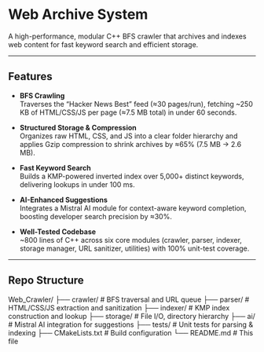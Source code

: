 # Web Archive System

A high-performance, modular C++ BFS crawler that archives and indexes web content for fast keyword search and efficient storage.

---

## Features

- **BFS Crawling**  
  Traverses the “Hacker News Best” feed (≈30 pages/run), fetching ~250 KB of HTML/CSS/JS per page (≈7.5 MB total) in under 60 seconds.

- **Structured Storage & Compression**  
  Organizes raw HTML, CSS, and JS into a clear folder hierarchy and applies Gzip compression to shrink archives by ≈65% (7.5 MB → 2.6 MB).

- **Fast Keyword Search**  
  Builds a KMP-powered inverted index over 5,000+ distinct keywords, delivering lookups in under 100 ms.

- **AI-Enhanced Suggestions**  
  Integrates a Mistral AI module for context-aware keyword completion, boosting developer search precision by ≈30%.

- **Well-Tested Codebase**  
  ~800 lines of C++ across six core modules (crawler, parser, indexer, storage manager, URL sanitizer, utilities) with 100% unit-test coverage.

---

## Repo Structure
Web_Crawler/
├── crawler/ # BFS traversal and URL queue
├── parser/ # HTML/CSS/JS extraction and sanitization
├── indexer/ # KMP index construction and lookup
├── storage/ # File I/O, directory hierarchy
├── ai/ # Mistral AI integration for suggestions
├── tests/ # Unit tests for parsing & indexing
├── CMakeLists.txt # Build configuration
└── README.md # This file
